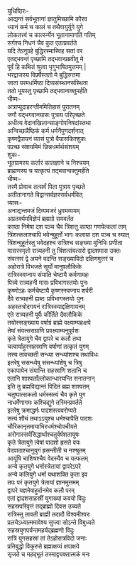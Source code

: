 युधिष्ठिरः-   
आद्यन्तं सर्वभूतानां ज्ञातुमिच्छामि कौरव  
ध्यानं कर्म च कालं च तथैवायुर्युगे युगे  
लोकतत्त्वं च कार्त्स्न्येन भूतानामागतिं गतिम्  
सर्गश्च निधनं चैव कुत एतत्प्रवर्तते  
यदि तेऽनुग्रहे बुद्धिरस्मास्विह सतां वर  
एतद्भवन्तं पृच्छामि तद्भवान्प्रब्रवीतु मे  
पूर्वं हि कथितं श्रुत्वा भृगुभाषितमुत्तमम् |  
भरद्वाजस्य विप्रर्षेस्ततो मे बुद्धिरुत्तमा  
जाता परमधर्मिष्ठा दिव्यसंस्थानसंस्थिता  
ततो भूयस्तु पृच्छामि तद्भवान्वक्तुमर्हति  
भीष्मः-   
अत्राप्युदाहरन्तीममितिहासं पुरातनम्  
जगौ यद्भगवान्व्यासः पुत्राय परिपृच्छते  
अधीत्य वेदानखिलान्साङ्गोपनिषदांस्तथा  
अन्विच्छन्नैष्ठिकं कर्म धर्मनैपुणदर्शनात्  
कृष्णद्वैपायनं व्यासं पुत्रो वैयासकिश्शुकः  
पप्रच्छ संशयमिमं छिन्नधर्मार्थसंशयम्  
शुकः-   
भूतग्रामस्य कर्तारं कालज्ञाने च निश्चयम्  
ब्राह्मणस्य च यत्कृत्यं तद्भवान्वक्तुमर्हति  
भीष्मः-   
तस्मै प्रोवाच तत्सर्वं पिता पुत्राय पृच्छते  
अतीतानागते विद्वान्सर्वज्ञस्सर्वधर्मवित्  
व्यासः-  
अनाद्यन्तमजं दिव्यमजरं ध्रुवमव्ययम्  
अप्रतर्क्यमविज्ञेयं ब्रह्माग्रे समवर्तत  
काष्ठा निमेषा दश पञ्च चैव त्रिंशत्तु काष्ठा गणयेत्कलां ताम्  
त्रिंशत्कलाश्चापि भवेन्मुहूर्तो भागः कलाया दश पञ्च च स्यात्  
त्रिंशन्मुहूर्तस्तु भवेदहश्च रात्रिश्च सङ्ख्या मुनिभिः प्रणीता  
मासस्स्मृतो रात्र्यहनी तु त्रिंशत्संवत्सरो द्वादशमास उक्तः  
संवत्सरं द्वे अयने वदन्ति सङ्ख्याविदो दक्षिणमुत्तरं च  
अहोरात्रे विभजते सूर्यो मानुषलौकिके  
रात्रिस्स्वप्नाय संयाति चेष्टायै कर्मणामहः  
पित्र्ये रात्र्यहनी मासः प्रविभागस्तयोः पुनः  
कृष्णोऽहः कर्मचेष्टायै कृष्णस्स्वप्नाय शर्वरी  
दैवे रात्र्यहनी ह्यब्दः प्रविभागस्तयोः पुनः  
अहस्तत्रोदगयनं रात्रिस्स्याद्दक्षिणायनम्  
एते रात्र्यहनी पूर्वैः कीर्तिते दैवलौकिके  
तयोस्सङ्ख्याय वर्षाग्रं ब्राह्मे वक्ष्याम्यहःक्षपे  
तेषां संवत्सराग्राणि प्रवक्ष्याम्यनुपूर्वशः  
कृते त्रेतायुगे चैव द्वापरे च कलौ तथा  
चत्वार्याहुस्सहस्राणि वर्षाणां तत्कृतं युगम्  
तस्य तावच्छती सन्ध्या सन्ध्यांशश्च तथाविधः  
इतरेषु ससन्ध्येषु ससन्ध्यांशेषु च त्रिषु  
एकापायेन संयान्ति सहस्राणि शतानि च  
एतानि शाश्वताँल्लोकान्धारयन्ति सनातनान्  
इति तु ब्रह्मविद्यान्तं विदितं ब्रह्म शाश्वतम्  
चतुष्पात्सकलो धर्मस्सत्यं चैव कृते युग  
नाधर्मेणागमः कश्चिद्युगे तस्मिन्प्रवर्तते  
इतरेषु क्रमाद्धर्मः पादशस्त्ववरोप्यते  
सत्यं शौचं तथाऽऽयुश्च धर्मश्चापैति पादशः  
चौरिकानृतमायाभिरधर्मश्चोपचीयते  
अरोगास्सर्वसिद्धार्थाश्चतुर्वर्षशतायुषः  
कृते त्रेतायुगे त्वेषां पादशो ह्रसते वयः  
वेदवादाश्चानुयुगं ह्रसन्तीती च नश्श्रुतम्  
आयूंषि चाशिषश्चैव वेदस्यैव च यत्फलम्  
अन्ये कृतयुगे धर्मास्त्रेतायां द्वापरेऽपरे  
अन्ये कलियुगे धर्मा यथाशक्ति कृता इव  
तपः परं कृतयुगे त्रेतायां ज्ञानमुत्तमम्  
द्वापरे यज्ञमेवाहुर्दानमेव कलौ परम्  
एतां द्वादशसाहस्रीं युगाख्यां कवयो विदुः  
सहस्रपरिवृत्तं तद्ब्राह्मो दिवस उच्यते  
रात्रिस्तु तावती ब्राह्मी तदादौ विश्वमीश्वरः  
प्रलयेऽध्यात्ममावेश्य सुप्त्वा सोऽन्ते विबुध्यते  
सहस्रयुगपर्यन्तमहर्यद्ब्रह्मणो विदुः  
रात्रिं युगसहस्रां तां तेऽहोरात्रविदो जनाः  
प्रतिबुद्धो विकुरुते ब्रह्माक्षय्यं क्षपाक्षये  
सृजते च महद्भूतं तस्माद्व्यक्तात्मकं मनः  
